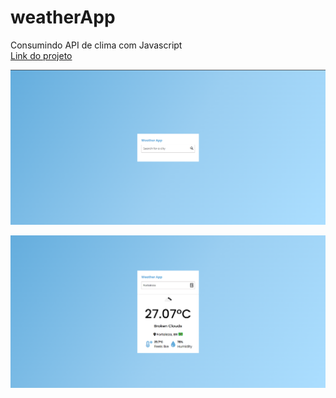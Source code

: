 # weatherApp
Consumindo API de clima com Javascript <br>
<a href="https://joyful-flan-495559.netlify.app/" target="_blank">Link do projeto</a>

<p>
    <img width: "400" src="img/img1.png"
</p>
  
<br>

<p>
    <img width: "400" src="img/img2.png"
</p>
